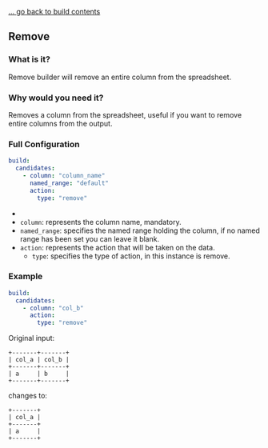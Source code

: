 [... go back to build contents](main.md)

## Remove 

### What is it?

Remove builder will remove an entire column from the spreadsheet.

### Why would you need it?

Removes a column from the spreadsheet, useful if you want to remove entire columns from the output.

### Full Configuration

```yaml
build:
  candidates:
    - column: "column_name"
      named_range: "default"
      action:
        type: "remove"
```
- 
- `column`: represents the column name, mandatory.
- `named_range`: specifies the named range holding the column, if no named range has been set you can leave it blank.
- `action`: represents the action that will be taken on the data.
  - `type`: specifies the type of action, in this instance is remove.

### Example

```yaml
build:
  candidates:
    - column: "col_b" 
      action:
        type: "remove"
```
Original input:
```
+-------+-------+
| col_a | col_b |
+-------+-------+
| a     | b     |
+-------+-------+
```
changes to: 
```
+-------+
| col_a |
+-------+
| a     |
+-------+
```
